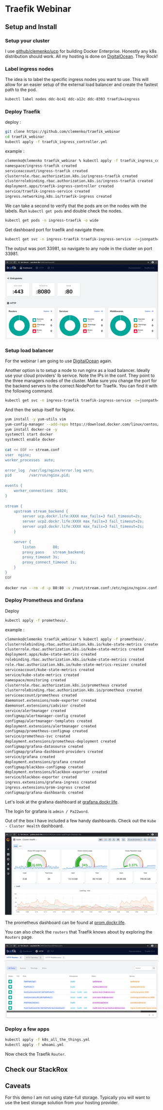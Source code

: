# Traefik Webinar

## Setup and Install

### Setup your cluster

I use [github/clemenko/ucp](https://github.com/clemenko/ucp) for building Docker Enterprise. Honestly any k8s distribution should work. All my hosting is done on [DigitalOcean](http://digitlocean.com). They Rock!

### Label ingress nodes

The idea is to label the specific ingress nodes you want to use. This will allow for an easier setup of the external load balancer and create the fastest path to the pod.

```bash
kubectl label nodes ddc-bc41 ddc-a12c ddc-8393 traefik=ingress
```

### Deploy Traefik

deploy :

```bash
git clone https://github.com/clemenko/traefik_webinar
cd traefik_webinar
kubectl apply -f traefik_ingress_controller.yml
```

example :

```bash
clemenko@clemenko traefik_webinar % kubectl apply -f traefik_ingress_controller.yml
namespace/ingress-traefik created
serviceaccount/ingress-traefik created
clusterrole.rbac.authorization.k8s.io/ingress-traefik created
clusterrolebinding.rbac.authorization.k8s.io/ingress-traefik created
deployment.apps/traefik-ingress-controller created
service/traefik-ingress-service created
ingress.networking.k8s.io/traefik-ingress created
```

We can take a second to verify that the pods are on the nodes with the labels. Run `kubectl get pods` and double check the nodes.

```bash
kubectl get pods -n ingress-traefik -o wide
```

Get dashboard port for traefik and navigate there.

```bash
kubectl get svc -n ingress-traefik traefik-ingress-service -o=jsonpath='{.spec.ports[?(@.port==8080)].nodePort}'; echo ""
```

The output was port 33981, so navigate to any node in the cluster on port 33981.

![dashboard](imgs/dashboard.jpg)

### Setup load balancer

For the webinar I am going to use [DigitalOcean](http://digitlocean.com) again.

Another option is to setup a node to run nginx as a load balancer. Ideally use your cloud providers' lb serivce. Note the IPs in the conf. They point to the three managers nodes of the cluster. Make sure you change the port for the backend servers to the correct NodePort for Traefik. You can find it with the following command.

```bash
kubectl get svc -n ingress-traefik traefik-ingress-service -o=jsonpath='{.spec.ports[?(@.port==80)].nodePort}'; echo ""
```

And then the setup itself for Nginx.

```bash
yum install -y yum-utils vim
yum-config-manager --add-repo https://download.docker.com/linux/centos/docker-ce.repo
yum install docker-ce -y
systemctl start docker
systemctl enable docker

cat << EOF >> stream.conf
user  nginx;
worker_processes  auto;

error_log  /var/log/nginx/error.log warn;
pid        /var/run/nginx.pid;

events {
    worker_connections  1024;
}

stream {
    upstream stream_backend {
        server ucp.dockr.life:XXXX max_fails=3 fail_timeout=2s;
        server ucp2.dockr.life:XXXX max_fails=3 fail_timeout=2s;
        server ucp3.dockr.life:XXXX max_fails=3 fail_timeout=2s;
    }

    server {
        listen        80;
        proxy_pass    stream_backend;
        proxy_timeout 3s;
        proxy_connect_timeout 1s;
    }
}
EOF

docker run --rm -d -p 80:80 -v /root/stream.conf:/etc/nginx/nginx.conf:ro nginx:alpine
```

### Deploy Prometheus and Grafana

Deploy

```bash
kubectl apply -f prometheus/.
```

example :

```bash
clemenko@clemenko traefik_webinar % kubectl apply -f prometheus/. 
clusterrolebinding.rbac.authorization.k8s.io/kube-state-metrics created
clusterrole.rbac.authorization.k8s.io/kube-state-metrics created
deployment.apps/kube-state-metrics created
rolebinding.rbac.authorization.k8s.io/kube-state-metrics created
role.rbac.authorization.k8s.io/kube-state-metrics-resizer created
serviceaccount/kube-state-metrics created
service/kube-state-metrics created
namespace/monitoring created
clusterrole.rbac.authorization.k8s.io/prometheus created
clusterrolebinding.rbac.authorization.k8s.io/prometheus created
serviceaccount/prometheus created
daemonset.extensions/node-exporter created
daemonset.extensions/cadvisor created
service/alertmanager created
configmap/alertmanager-config created
configmap/alertmanager-templates created
deployment.extensions/alertmanager created
configmap/prometheus-configmap created
service/prometheus-svc created
deployment.extensions/prometheus-deployment created
configmap/grafana-datasource created
configmap/grafana-dashboard-providers created
service/grafana created
deployment.extensions/grafana created
configmap/blackbox-configmap created
deployment.extensions/blackbox-exporter created
service/blackbox-exporter created
ingress.extensions/grafana-ingress created
ingress.extensions/prom-ingress created
configmap/grafana-dashboards created
```

Let's look at the grafana dashboard at [grafana.dockr.life](grafana.dockr.life).

The login for grafana is `admin / Pa22word`.

Out of the box I have included a few handy dashboards. Check out the `Kube - Cluster Health` dashboard.

![grafana](imgs/grafana.jpg)

The prometheus dashboard can be found at [prom.dockr.life](prom.dockr.life).

You can also check the `routers` that Traefik knows about by exploring the `Routers` page.

![routers](imgs/routers.jpg)

### Deploy a few apps

```bash
kubectl apply -f k8s_all_the_things.yml
kubectl apply -f whoami.yml
```

Now check the Traefik `Router`.

## Check our StackRox

## Caveats

For this demo I am not using state-full storage. Typically you will want to use the best storage solution from your hosting provider.
